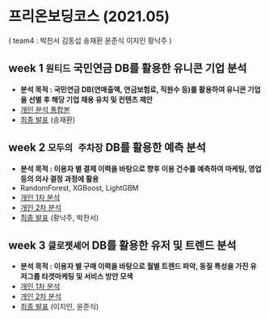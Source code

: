 # 프리온보딩코스 (2021.05)
( team4 : 박찬서 김동섭 송재환 윤준식 이지인 황낙주 )
### 

## week 1 `원티드` 국민연금 DB를 활용한 유니콘 기업 분석
- **분석 목적 : 국민연금 DB(연매출액, 연금보험료, 직원수 등)를 활용하여 유니콘 기업을 선별 후 해당 기업 채용 유치 및 컨텐츠 제안**
- [개인 분석 통합본](https://nbviewer.jupyter.org/github/ttobaegi/team4_wanted_onboarding/blob/main/Inprocess/Jiin_onboarding_week1_analysis_v.0.1.ipynb)
- [최종 발표](https://nbviewer.jupyter.org/github/ttobaegi/team4_wanted_onboarding/blob/main/Team4_onboarding_week1_analysis.ipynb) (송재환) 

###  

## week 2 `모두의 주차장` DB를 활용한 예측 분석
- **분석 목적 : 이용자 별 결제 이력을 바탕으로 향후 이용 건수를 예측하여 마케팅, 영업 등의 의사 결정 과정에 활용**
- RandomForest, XGBoost, LightGBM
- [개인 1차 분석](https://nbviewer.jupyter.org/github/ttobaegi/team4_wanted_onboarding/blob/main/Inprocess/Jiin_onboarding_week2_analysis_v.0.1.ipynb)
- [개인 2차 분석](https://nbviewer.jupyter.org/github/ttobaegi/team4_wanted_onboarding/blob/main/Inprocess/Jiin_onboarding_week2_analysis_v.1.0.ipynb)
- [최종 발표](https://nbviewer.jupyter.org/github/ttobaegi/team4_wanted_onboarding/blob/main/Team4_onboarding_week2_analysis.ipynb) (황낙주, 박찬서)
    
### 

## week 3 `클로젯셰어` DB를 활용한 유저 및 트렌드 분석
- **분석 목적 : 이용자 별 구매 이력을 바탕으로 월별 트렌드 파악, 동질 특성을 가진 유저그룹 타겟마케팅 및 서비스 방안 모색**
- [개인 1차 분석](https://nbviewer.jupyter.org/github/ttobaegi/team4_wanted_onboarding/blob/main/Inprocess/Jiin_onboarding_week3_analysis_v.0.1.ipynb)
- [개인 2차 분석](https://nbviewer.jupyter.org/github/ttobaegi/team4_wanted_onboarding/blob/main/Inprocess/Jiin_onboarding_week3_analysis_v.2.0.ipynb)
- [최종 발표](https://nbviewer.jupyter.org/github/ttobaegi/team4_wanted_onboarding/blob/main/Team4_onboarding_week3_analysis.ipynb) (이지인, 윤준식)
   

